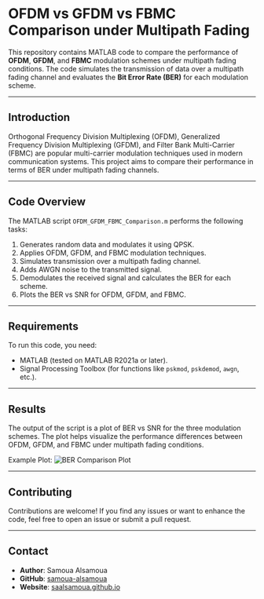 # OFDM vs GFDM vs FBMC Comparison under Multipath Fading

This repository contains MATLAB code to compare the performance of **OFDM**, **GFDM**, and **FBMC** modulation schemes under multipath fading conditions. The code simulates the transmission of data over a multipath fading channel and evaluates the **Bit Error Rate (BER)** for each modulation scheme.

---


## Introduction
Orthogonal Frequency Division Multiplexing (OFDM), Generalized Frequency Division Multiplexing (GFDM), and Filter Bank Multi-Carrier (FBMC) are popular multi-carrier modulation techniques used in modern communication systems. This project aims to compare their performance in terms of BER under multipath fading channels.

---

## Code Overview
The MATLAB script `OFDM_GFDM_FBMC_Comparison.m` performs the following tasks:
1. Generates random data and modulates it using QPSK.
2. Applies OFDM, GFDM, and FBMC modulation techniques.
3. Simulates transmission over a multipath fading channel.
4. Adds AWGN noise to the transmitted signal.
5. Demodulates the received signal and calculates the BER for each scheme.
6. Plots the BER vs SNR for OFDM, GFDM, and FBMC.

---

## Requirements
To run this code, you need:
- MATLAB (tested on MATLAB R2021a or later).
- Signal Processing Toolbox (for functions like `pskmod`, `pskdemod`, `awgn`, etc.).

---

## Results
The output of the script is a plot of BER vs SNR for the three modulation schemes. The plot helps visualize the performance differences between OFDM, GFDM, and FBMC under multipath fading conditions.

Example Plot:
![BER Comparison Plot](ber_comparison_plot.png)

---

## Contributing
Contributions are welcome! If you find any issues or want to enhance the code, feel free to open an issue or submit a pull request.

---

## Contact
- **Author**: Samoua Alsamoua
- **GitHub**: [samoua-alsamoua](https://github.com/samoua-alsamoua)
- **Website**: [saalsamoua.github.io](https://samoua-alsamoua.github.io/saalsamoua/)
